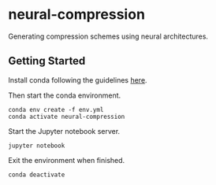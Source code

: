 # neural-compression
Generating compression schemes using neural architectures.

## Getting Started

Install conda following the guidelines [here](https://docs.conda.io/projects/conda/en/latest/user-guide/install/).

Then start the conda environment.

```
conda env create -f env.yml
conda activate neural-compression
```

Start the Jupyter notebook server.

```
jupyter notebook
```

Exit the environment when finished.

```
conda deactivate
```
